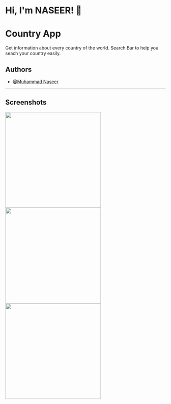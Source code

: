 # Hi, I'm NASEER! 👋
# Country App

Get information about every country of the world.
Search Bar to help you seach your country easily.



## Authors

- [@Muhammad Naseer](https://www.github.com/naseerz)

---

## Screenshots
<p float="left">
  <img src="https://github.com/naseerz/Country-App/blob/master/screenShot/1.png" width="300" />
  <img src="https://github.com/naseerz/Country-App/blob/master/screenShot/2.png" width="300" /> 
  <img src="https://github.com/naseerz/Country-App/blob/master/screenShot/3.png" width="300" />
</p>

